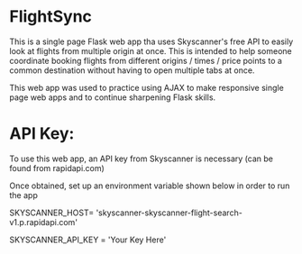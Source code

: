 FlightSync
=======
This is a single page Flask web app tha uses Skyscanner's free API to easily look at flights from multiple origin at once.
This is intended to help someone coordinate booking flights from different origins / times / price points to a common destination
without having to open multiple tabs at once.

This web app was used to practice using AJAX to make responsive single page web apps and to continue sharpening Flask skills.

API Key:
========

To use this web app, an API key from Skyscanner is necessary (can be found from rapidapi.com)

Once obtained, set up an environment variable shown below in order to run the app

SKYSCANNER_HOST= 'skyscanner-skyscanner-flight-search-v1.p.rapidapi.com'

SKYSCANNER_API_KEY = 'Your Key Here'


